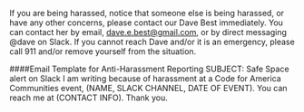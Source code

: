 If you are being harassed, notice that someone else is being harassed, or have any other concerns, please contact our Dave Best immediately. You can contact her by email, dave.e.best@gmail.com, or by direct messaging @dave on Slack. 
If you cannot reach Dave and/or it is an emergency, please call 911 and/or remove yourself from the situation. 

####Email Template for Anti-Harassment Reporting
SUBJECT: Safe Space alert on Slack
I am writing because of harassment at a Code for America Communities event, (NAME, SLACK CHANNEL, DATE OF EVENT). 
You can reach me at (CONTACT INFO). Thank you.
